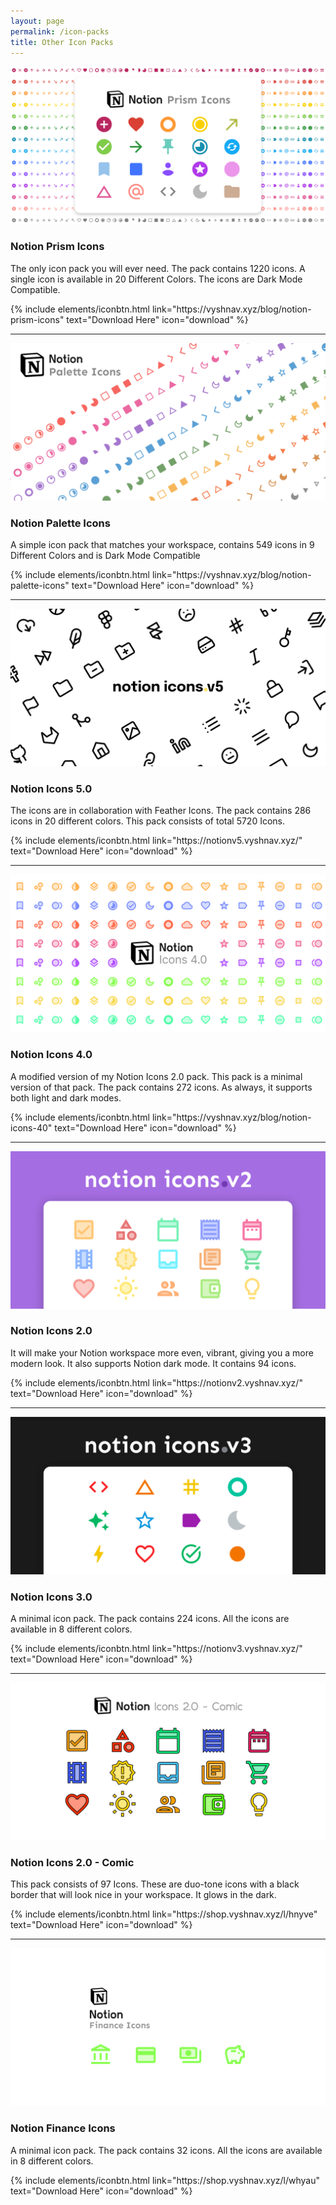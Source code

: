 ```yaml
---
layout: page
permalink: /icon-packs
title: Other Icon Packs
---
```


![1](/images/other/18.png)
### Notion Prism Icons
The only icon pack you will ever need. The pack contains 1220 icons. A single icon is available in 20 Different Colors. The icons are Dark Mode Compatible.

<p class="text-center">
{% include elements/iconbtn.html link="https://vyshnav.xyz/blog/notion-prism-icons" text="Download Here" icon="download" %}
</p>

---

![1](/images/other/23.png)
### Notion Palette Icons
A simple icon pack that matches your workspace, contains 549 icons in 9 Different Colors and is Dark Mode Compatible

<p class="text-center">
{% include elements/iconbtn.html link="https://vyshnav.xyz/blog/notion-palette-icons" text="Download Here" icon="download" %}
</p>

---

![1](/images/other/17.png)
### Notion Icons 5.0
The icons are in collaboration with Feather Icons. The pack contains 286 icons in 20 different colors. This pack consists of total 5720 Icons.

<p class="text-center">
{% include elements/iconbtn.html link="https://notionv5.vyshnav.xyz/" text="Download Here" icon="download" %}
</p>

---

![1](/images/other/15.png)
### Notion Icons 4.0
A modified version of my Notion Icons 2.0 pack. This pack is a minimal version of that pack. The pack contains 272 icons. As always, it supports both light and dark modes. 

<p class="text-center">
{% include elements/iconbtn.html link="https://vyshnav.xyz/blog/notion-icons-40" text="Download Here" icon="download" %}
</p>

---

![1](/images/other/9998.png)
### Notion Icons 2.0
It will make your Notion workspace more even, vibrant, giving you a more modern look. It also supports Notion dark mode. It contains 94 icons. 

<p class="text-center">
{% include elements/iconbtn.html link="https://notionv2.vyshnav.xyz/" text="Download Here" icon="download" %}
</p>

---

![1](/images/other/v3.png)
### Notion Icons 3.0
A minimal icon pack. The pack contains 224 icons. All the icons are available in 8 different colors.

<p class="text-center">
{% include elements/iconbtn.html link="https://notionv3.vyshnav.xyz/" text="Download Here" icon="download" %}
</p>

---

![1](/images/other/9997.png)
### Notion Icons 2.0 - Comic
This pack consists of 97 Icons. These are duo-tone icons with a black border that will look nice in your workspace. It glows in the dark.

<p class="text-center">
{% include elements/iconbtn.html link="https://shop.vyshnav.xyz/l/hnyve" text="Download Here" icon="download" %}
</p>

---

![1](/images/other/16.png)
### Notion Finance Icons
A minimal icon pack. The pack contains 32 icons. All the icons are available in 8 different colors.

<p class="text-center">
{% include elements/iconbtn.html link="https://shop.vyshnav.xyz/l/whyau" text="Download Here" icon="download" %}
</p>
